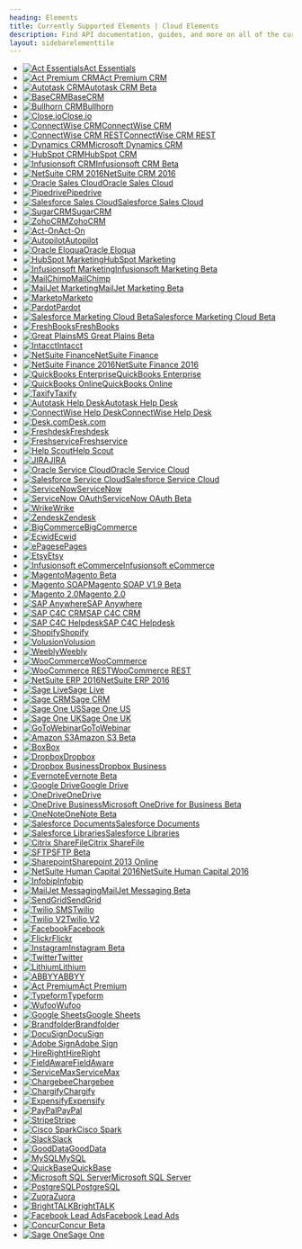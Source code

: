 ```yaml
---
heading: Elements
title: Currently Supported Elements | Cloud Elements
description: Find API documentation, guides, and more on all of the currently supported Elements.
layout: sidebarelementtile
---
```


* [![Act Essentials](/assets/img/element-logos/actpremium.png)Act Essentials](./elements/actessentials/)
* [![Act Premium CRM](/assets/img/element-logos/actpremium.png)Act Premium CRM](./elements/actpremiumcrm/)
* [![Autotask CRM](/assets/img/element-logos/autotask.png)Autotask CRM Beta](./elements/autotask-crm/)
* [![BaseCRM](/assets/img/element-logos/basecrm.png)BaseCRM](./elements/basecrm/)
* [![Bullhorn CRM](/assets/img/element-logos/bullhorn.png)Bullhorn](./elements/bullhorn/)
* [![Close.io](/assets/img/element-logos/closeio.png)Close.io](./elements/closeio/)
* [![ConnectWise CRM](/assets/img/element-logos/connectwise.png)ConnectWise CRM](./elements/connectwise-crm/)
* [![ConnectWise CRM REST](/assets/img/element-logos/connectwise.png)ConnectWise CRM REST](./elements/connectwise-rest-crm/)
* [![Dynamics CRM](/assets/img/element-logos/dynamicscrm.png)Microsoft Dynamics CRM](./elements/dynamicscrm/)
* [![HubSpot CRM](/assets/img/element-logos/hubspot.png)HubSpot CRM](./elements/hubspot-crm/)
* [![Infusionsoft CRM](/assets/img/element-logos/infusionsoft.png)Infusionsoft CRM Beta](./elements/infusionsoft-crm/)
* [![NetSuite CRM 2016](/assets/img/element-logos/netsuite.png)NetSuite CRM 2016](./elements/netsuite-2016-crm/)
* [![Oracle Sales Cloud](/assets/img/element-logos/oraclesalescloud.png)Oracle Sales Cloud](./elements/oraclesalescloud/)
* [![Pipedrive](/assets/img/element-logos/pipedrive.png)Pipedrive](./elements/pipedrive/)
* [![Salesforce Sales Cloud](/assets/img/element-logos/salesforce.png)Salesforce Sales Cloud](./elements/salesforce/)
* [![SugarCRM](/assets/img/element-logos/sugarcrm.png)SugarCRM](./elements/sugarcrm/)
* [![ZohoCRM](/assets/img/element-logos/zohocrm.png)ZohoCRM](./elements/zohocrm/)
* [![Act-On](/assets/img/element-logos/acton.png)Act-On](./elements/acton/)
* [![Autopilot](/assets/img/element-logos/autopilot.png)Autopilot](./elements/autopilot/)
* [![Oracle Eloqua](/assets/img/element-logos/eloqua.png)Oracle Eloqua](./elements/eloqua/)
* [![HubSpot Marketing](/assets/img/element-logos/hubspot.png)HubSpot Marketing](./elements/hubspot/)
* [![Infusionsoft Marketing](/assets/img/element-logos/infusionsoft.png)Infusionsoft Marketing Beta](./elements/infusionsoft-marketing/)
* [![MailChimp](/assets/img/element-logos/mailchimp.png)MailChimp](./elements/mailchimp/)
* [![MailJet Marketing](/assets/img/element-logos/mailjet.png)MailJet Marketing Beta](./elements/mailjet-marketing/)
* [![Marketo](/assets/img/element-logos/marketo.png)Marketo](./elements/marketo/)
* [![Pardot](/assets/img/element-logos/pardot.png)Pardot](./elements/pardot/)
* [![Salesforce Marketing Cloud Beta](/assets/img/element-logos/salesforce.png)Salesforce Marketing Cloud Beta](./elements/salesforce-marketing-cloud)
* [![FreshBooks](/assets/img/element-logos/freshbooks.png)FreshBooks](./elements/freshbooks/)
* [![Great Plains](/assets/img/element-logos/greatplains.png)MS Great Plains Beta](./elements/greatplains/)
* [![Intacct](/assets/img/element-logos/intacct.png)Intacct](./elements/intacct/)
* [![NetSuite Finance](/assets/img/element-logos/netsuite.png)NetSuite Finance](./elements/netsuite-finance/)
* [![NetSuite Finance 2016](/assets/img/element-logos/netsuite.png)NetSuite Finance 2016](./elements/netsuite-2016-finance/)
* [![QuickBooks Enterprise](/assets/img/element-logos/quickbooksenterprise.png)QuickBooks Enterprise](./elements/quickbooksenterprise/)
* [![QuickBooks Online](/assets/img/element-logos/quickbooksonline.png)QuickBooks Online](./elements/quickbooksonline/)
* [![Taxify](/assets/img/element-logos/taxify.png)Taxify](./elements/taxify/)
* [![Autotask Help Desk](/assets/img/element-logos/autotask.png)Autotask Help Desk](./elements/autotask-helpdesk/)
* [![ConnectWise Help Desk](/assets/img/element-logos/connectwise.png)ConnectWise Help Desk](./elements/connectwise-helpdesk/)
* [![Desk.com](/assets/img/element-logos/desk.png)Desk.com](./elements/desk/)
* [![Freshdesk](/assets/img/element-logos/freshdesk.png)Freshdesk](./elements/freshdesk/)
* [![Freshservice](/assets/img/element-logos/freshservice.png)Freshservice](./elements/freshservice/)
* [![Help Scout](/assets/img/element-logos/helpscout.png)Help Scout](./elements/helpscout/)
* [![JIRA](/assets/img/element-logos/jira.png)JIRA](./elements/jira/)
* [![Oracle Service Cloud](/assets/img/element-logos/oracleservicecloud.png)Oracle Service Cloud](./elements/oracleservicecloud/)
* [![Salesforce Service Cloud](/assets/img/element-logos/salesforce.png)Salesforce Service Cloud](./elements/salesforce-service-cloud/)
* [![ServiceNow](/assets/img/element-logos/servicenow.png)ServiceNow](./elements/servicenow/)
* [![ServiceNow OAuth](/assets/img/element-logos/servicenow.png)ServiceNow OAuth Beta](./elements/servicenow-oauth/)
* [![Wrike](/assets/img/element-logos/wrike.png)Wrike](./elements/wrike/)
* [![Zendesk](/assets/img/element-logos/zendesk.png)Zendesk](./elements/zendesk/)
* [![BigCommerce](/assets/img/element-logos/bigcommerce.png)BigCommerce](./elements/bigcommerce/)
* [![Ecwid](/assets/img/element-logos/ecwid.png)Ecwid](./elements/ecwid/)
* [![ePages](/assets/img/element-logos/epages.png)ePages](./elements/epages/)
* [![Etsy](/assets/img/element-logos/etsy.png)Etsy](./elements/etsy/)
* [![Infusionsoft eCommerce](/assets/img/element-logos/infusionsoft.png)Infusionsoft eCommerce](./elements/infusionsoft-ecommerce/)
* [![Magento](/assets/img/element-logos/magento.png)Magento Beta](./elements/magento/)
* [![Magento SOAP](/assets/img/element-logos/magento.png)Magento SOAP V1.9 Beta](./elements/magento-soap/)
* [![Magento 2.0](/assets/img/element-logos/magento.png)Magento 2.0](./elements/magentov2/)
* [![SAP Anywhere](/assets/img/element-logos/sapanywhere.png)SAP Anywhere](./elements/sapanywhere/)
* [![SAP C4C CRM](/assets/img/element-logos/sapc4c.png)SAP C4C CRM](./elements/sapc4c-crm/)
* [![SAP C4C Helpdesk](/assets/img/element-logos/sapc4c.png)SAP C4C Helpdesk](./elements/sapc4c-hd/)
* [![Shopify](/assets/img/element-logos/shopify.png)Shopify](./elements/shopify/)
* [![Volusion](/assets/img/element-logos/volusion.png)Volusion](./elements/volusion/)
* [![Weebly](/assets/img/element-logos/weebly.png)Weebly](./elements/weebly/)
* [![WooCommerce](/assets/img/element-logos/woocommerce.png)WooCommerce](./elements/woocommerce/)
* [![WooCommerce REST](/assets/img/element-logos/woocommerce.png)WooCommerce REST](./elements/woocommerce-rest/)
* [![NetSuite ERP 2016](/assets/img/element-logos/netsuite.png)NetSuite ERP 2016](./elements/netsuite-2016-erp/)
* [![Sage Live](/assets/img/element-logos/sagelive.png)Sage Live](./elements/sagelive/)
* [![Sage CRM](/assets/img/element-logos/sagecrm.png)Sage CRM](./elements/sagecrm/)
* [![Sage One US](/assets/img/element-logos/sageoneus.png)Sage One US](./elements/sageoneus/)
* [![Sage One UK](/assets/img/element-logos/sageoneus.png)Sage One UK](./elements/sageoneuk/)
* [![GoToWebinar](/assets/img/element-logos/gotowebinar.png)GoToWebinar](./elements/gotowebinar/)
* [![Amazon S3](/assets/img/element-logos/amazons3.png)Amazon S3 Beta](./elements/amazons3/)
* [![Box](/assets/img/element-logos/box.png)Box](./elements/box/)
* [![Dropbox](/assets/img/element-logos/dropbox.png)Dropbox](./elements/dropbox/)
* [![Dropbox Business](/assets/img/element-logos/dropbox.png)Dropbox Business](./elements/dropbox-business/)
* [![Evernote](/assets/img/element-logos/evernote.png)Evernote Beta](./elements/evernote/)
* [![Google Drive](/assets/img/element-logos/googledrive.png)Google Drive](./elements/googledrive/)
* [![OneDrive](/assets/img/element-logos/onedrive.png)OneDrive](./elements/onedrive/)
* [![OneDrive Business](/assets/img/element-logos/onedrivebusiness.png)Microsoft OneDrive for Business Beta](./elements/onedrivebusiness/)
* [![OneNote](/assets/img/element-logos/onenote.png)OneNote Beta](./elements/onenote/)
* [![Salesforce Documents](/assets/img/element-logos/salesforce.png)Salesforce Documents](./elements/salesforce-documents/)
* [![Salesforce Libraries](/assets/img/element-logos/salesforce.png)Salesforce Libraries](./elements/salesforce-libraries/)
* [![Citrix ShareFile](/assets/img/element-logos/sharefile.png)Citrix ShareFile](./elements/sharefile/)
* [![SFTP](/assets/img/element-logos/sftp.png)SFTP Beta](./elements/sftp/)
* [![Sharepoint](/assets/img/element-logos/sharepoint.png)Sharepoint 2013 Online](./elements/sharepoint/)
* [![NetSuite Human Capital 2016](/assets/img/element-logos/netsuite.png)NetSuite Human Capital 2016](./elements/netsuite-2016-human-capital/)
* [![Infobip](/assets/img/element-logos/infobip.png)Infobip](./elements/infobip/)
* [![MailJet Messaging](/assets/img/element-logos/mailjet.png)MailJet Messaging Beta](./elements/mailjet-messaging/)
* [![SendGrid](/assets/img/element-logos/sendgrid.png)SendGrid](./elements/sendgrid/)
* [![Twilio SMS](/assets/img/element-logos/twilio.png)Twilio](./elements/twilio/)
* [![Twilio V2](/assets/img/element-logos/twilio.png)Twilio V2](./elements/twilio-v2/)
* [![Facebook](/assets/img/element-logos/facebook.png)Facebook](./elements/facebook/)
* [![Flickr](/assets/img/element-logos/flickr.png)Flickr](./elements/flickr/)
* [![Instagram](/assets/img/element-logos/instagram.png)Instagram Beta](./elements/instagram/)
* [![Twitter](/assets/img/element-logos/twitter.png)Twitter](./elements/twitter/)
* [![Lithium](/assets/img/element-logos/lithium.png)Lithium](./elements/lithium/)
* [![ABBYY](/assets/img/element-logos/abbyy.png)ABBYY](./elements/abbyy/)
* [![Act Premium](/assets/img/element-logos/actpremium.png)Act Premium](./elements/actpremium/)
* [![Typeform](/assets/img/element-logos/typeform.png)Typeform](./elements/typeform/)
* [![Wufoo](/assets/img/element-logos/wufoo.png)Wufoo](./elements/wufoo/)
* [![Google Sheets](/assets/img/element-logos/googlesheets.png)Google Sheets](./elements/googlesheets/)
* [![Brandfolder](/assets/img/element-logos/brandfolder.png)Brandfolder](./elements/brandfolder/)
* [![DocuSign](/assets/img/element-logos/docusign.png)DocuSign](./elements/docusign/)
* [![Adobe Sign](/assets/img/element-logos/adobesign.png)Adobe Sign](./elements/adobe-sign/)
* [![HireRight](/assets/img/element-logos/hireright.png)HireRight](./elements/hireright/)
* [![FieldAware](/assets/img/element-logos/fieldaware.png)FieldAware](./elements/fieldaware/)
* [![ServiceMax](/assets/img/element-logos/servicemax.png)ServiceMax](./elements/servicemax/)
* [![Chargebee](/assets/img/element-logos/chargebee.png)Chargebee](./elements/chargebee/)
* [![Chargify](/assets/img/element-logos/chargify.png)Chargify](./elements/chargify/)
* [![Expensify](/assets/img/element-logos/expensify.png)Expensify](./elements/expensify/)
* [![PayPal](/assets/img/element-logos/paypal.png)PayPal](./elements/paypal/)
* [![Stripe](/assets/img/element-logos/stripe.png)Stripe](./elements/stripe/)
* [![Cisco Spark](/assets/img/element-logos/ciscospark.png)Cisco Spark](./elements/cisco-spark/)
* [![Slack](/assets/img/element-logos/slack.png)Slack](./elements/slack/)
* [![GoodData](/assets/img/element-logos/gooddata.png)GoodData](./elements/gooddata/)
* [![MySQL](/assets/img/element-logos/mysql.png)MySQL](./elements/mysql/)
* [![QuickBase](/assets/img/element-logos/quickbase.png)QuickBase](./elements/quickbase/)
* [![Microsoft SQL Server](/assets/img/element-logos/sqlserver.png)Microsoft SQL Server](./elements/sqlserver/)
* [![PostgreSQL](/assets/img/element-logos/postgresql.png)PostgreSQL](./elements/postgresql/)
* [![Zuora](/assets/img/element-logos/zuora-logoblue.png)Zuora](./elements/zuora/)
* [![BrightTALK](/assets/img/element-logos/BrightTALK.png)BrightTALK](./elements/brighttalk)
* [![Facebook Lead Ads](/assets/img/element-logos/facebook.png)Facebook Lead Ads](./elements/facebookleadads/)
* [![Concur](http://assets.concur.com/logos/Concur_Logo_VT_Color_500px.png)Concur Beta](./elements/concur/)
* [![Sage One](http://www.merchantmaverick.com/wp-content/uploads/2015/09/sage-one-logo1.jpg)Sage One](./elements/sageone/)
